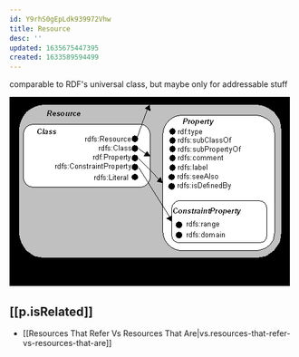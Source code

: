 ```yaml
---
id: Y9rhS0gEpLdk939972Vhw
title: Resource
desc: ''
updated: 1635675447395
created: 1633589594499
---
```


comparable to RDF's universal class, but maybe only for addressable stuff

![](/assets/images/2021-10-07-06-59-00.png)

## [[p.isRelated]]

- [[Resources That Refer Vs Resources That Are|vs.resources-that-refer-vs-resources-that-are]]

